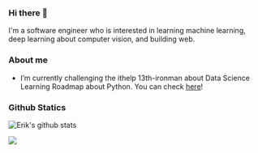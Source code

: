 ### Hi there 👋

I'm a software engineer who is interested in learning machine learning, deep learning about computer vision, and building web.

<!--
**erik1110/erik1110** is a ✨ _special_ ✨ repository because its `README.md` (this file) appears on your GitHub profile.

Here are some ideas to get you started:

- 🔭 I’m currently working on ...
- 🌱 I’m currently learning ...
- 👯 I’m looking to collaborate on ...
- 🤔 I’m looking for help with ...
- 💬 Ask me about ...
- 📫 How to reach me: ...
- 😄 Pronouns: ...
- ⚡ Fun fact: ...
-->
### About me 
-  I’m currently challenging the ithelp 13th-ironman about Data Science Learning Roadmap about Python. You can check [here](https://ithelp.ithome.com.tw/users/20114380/ironman/3998)!

### Github Statics
![Erik's github stats](https://github-readme-stats.vercel.app/api?username=erik1110&show_icons=true&hide_border=true)

![](https://visitor-badge.glitch.me/badge?page_id=erik1110/erik1110)
